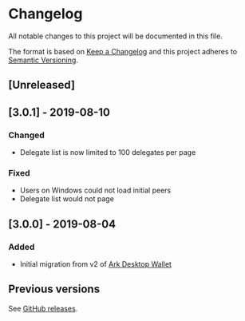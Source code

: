 # Changelog

All notable changes to this project will be documented in this file.

The format is based on [Keep a Changelog](http://keepachangelog.com/en/1.0.0/)
and this project adheres to [Semantic Versioning](http://semver.org/spec/v2.0.0.html).

## [Unreleased]

## [3.0.1] - 2019-08-10

### Changed

-   Delegate list is now limited to 100 delegates per page

### Fixed

-   Users on Windows could not load initial peers
-   Delegate list would not page

## [3.0.0] - 2019-08-04

### Added

-   Initial migration from v2 of [Ark Desktop Wallet](https://github.com/ArkEcosystem/desktop-wallet)

## Previous versions

See [GitHub releases](https://github.com/blockpool-io/desktop-wallet/releases).
